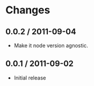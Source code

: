 # Changes #

## 0.0.2 / 2011-09-04 ##

  - Make it node version agnostic.

## 0.0.1 / 2011-09-02 ##

  - Initial release

